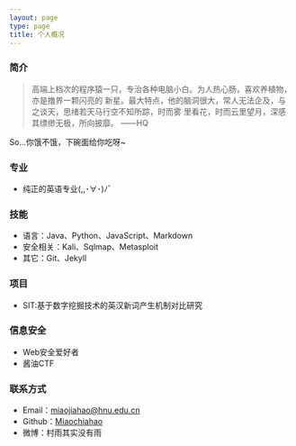```yaml
---
layout: page
type: page
title: 个人概况
---
```

### 简介
> 高端上档次的程序猿一只，专治各种电脑小白。为人热心肠，喜欢养植物，亦是撸界一颗闪亮的
> 新星。最大特点，他的脑洞很大，常人无法企及，与之谈天，思绪若天马行空不知所踪，时而雾
> 里看花，时而云里望月，深感其缥缈无极，所向披靡。  ——HQ

So...你饿不饿，下碗面给你吃呀~

### 专业

* 纯正的英语专业(,,･∀･)ﾉ゛

### 技能
* 语言：Java、Python、JavaScript、Markdown
* 安全相关：Kali、Sqlmap、Metasploit
* 其它：Git、Jekyll

### 项目

* SIT:基于数字挖掘技术的英汉新词产生机制对比研究

### 信息安全

* Web安全爱好者
* 酱油CTF

### 联系方式

* Email：miaojiahao@hnu.edu.cn
* Github：[Miaochiahao](github.com/miaochiahao)
* 微博：村雨其实没有雨
